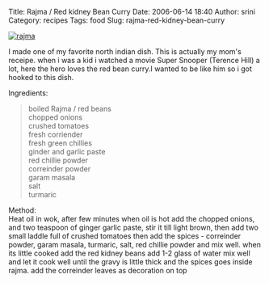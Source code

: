 Title: Rajma / Red kidney Bean Curry
Date: 2006-06-14 18:40
Author: srini
Category: recipes
Tags: food
Slug: rajma-red-kidney-bean-curry

[![rajma]({static}/wp-content/uploads/2006/06/rajma.jpg "rajma")]({static}/wp-content/uploads/2009/11/rajma.jpg)

I made one of my favorite north indian dish. This is actually my mom's
receipe. when i was a kid i watched a movie Super Snooper (Terence Hill)
a lot, here the hero loves the red bean curry.I wanted to be like him so
i got hooked to this dish.

Ingredients:

> boiled Rajma / red beans  
>  chopped onions  
>  crushed tomatoes  
>  fresh corriender  
>  fresh green chillies  
>  ginder and garlic paste  
>  red chillie powder  
>  correinder powder  
>  garam masala  
>  salt  
>  turmaric

Method:  
Heat oil in wok, after few minutes when oil is hot add the chopped
onions, and two teaspoon of ginger garlic paste, stir it till light
brown, then add two small laddle full of crushed tomatoes then add the
spices - correinder powder, garam masala, turmaric, salt, red chillie
powder and mix well. when its little cooked add the red kidney beans add
1-2 glass of water mix well and let it cook well until the gravy is
little thick and the spices goes inside rajma. add the correinder leaves
as decoration on top
